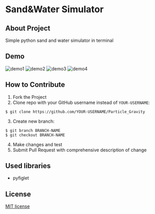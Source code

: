 # Sand&Water Simulator 
## About Project
Simple python sand and water simulator in terminal 

## Demo 
![demo1](https://github.com/WiktorK02/sand-simulator/assets/123249470/21a0bc9b-9a3c-47f7-b26d-864c12e100d8)
![demo2](https://github.com/WiktorK02/sand-simulator/assets/123249470/d7c098c1-016f-4d10-a700-dedb9a3d0eb1)
![demo3](https://github.com/WiktorK02/sand-simulator/assets/123249470/91ca2c7e-01ca-4eaa-ac88-8afaedc4796e)
![demo4](https://github.com/WiktorK02/sand-simulator/assets/123249470/2c771511-3237-4f36-82ce-536414a177d3)

## How to Contribute
1. Fork the Project
2. Clone repo with your GitHub username instead of ```YOUR-USERNAME```:<br>
```
$ git clone https://github.com/YOUR-USERNAME/Particle_Gravity
```
3. Create new branch:<br>
```
$ git branch BRANCH-NAME 
$ git checkout BRANCH-NAME
```
4. Make changes and test<br>
5. Submit Pull Request with comprehensive description of change
## Used libraries
*  pyfiglet
## License 
[MIT license](LICENSE)
